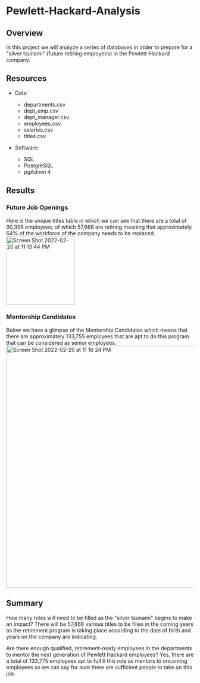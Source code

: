 # Pewlett-Hackard-Analysis

## Overview
In this project we will analyze a series of databases in order to prepare for a "silver tsunami" (future retiring employees) in the Pewlett-Hackard company. 

## Resources
- Data:
  - departments.csv
  - dept_emp.csv
  - dept_manager.csv
  - employees.csv 
  - salaries.csv
  - titles.csv


- Software:
  - SQL
  - PostgreSQL
  - pgAdmin 4

## Results
### Future Job Openings
Here is the unique titles table in which we can see that there are a total of 90,396 employees, of which 57,668 are retiring meaning that approximately 64% of the workforce of the company needs to be replaced.
<img width="184" alt="Screen Shot 2022-02-20 at 11 13 44 PM" src="https://user-images.githubusercontent.com/83614893/154893743-10e47943-9862-4eb1-a1e9-c1eb03d27c52.png">

### Mentorship Candidates
Below we have a glimpse of the Mentorship Candidates which means that there are approximately 133,755 employees that are apt to do this program that can be considered as senior employees.
<img width="650" alt="Screen Shot 2022-02-20 at 11 16 24 PM" src="https://user-images.githubusercontent.com/83614893/154893750-509a663e-3139-4ea5-bae2-0926e2b78850.png">


## Summary
How many roles will need to be filled as the "silver tsunami" begins to make an impact? 
There will be 57,668 various titles to be filles in the coming years as the retirement program is taking place according to the date of birth and years on the company are indicating.

Are there enough qualified, retirement-ready employees in the departments to mentor the next generation of Pewlett Hackard employees?
Yes, there are a total of 133,775 employees apt to fulfill this role as mentors to oncoming employees so we can say for sure there are sufficient people to take on this job.
